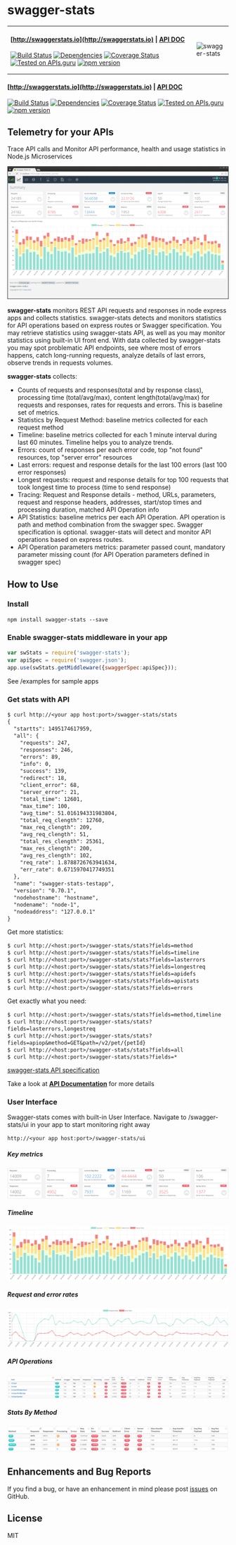 
# swagger-stats


<table border="0" cellpadding="0" cellspacing="5" width="100%">
  <tr>
    <td width="90%">

####  [http://swaggerstats.io](http://swaggerstats.io) |  [API DOC](http://swaggerstats.io/apidoc.html)

[![Build Status](https://travis-ci.org/slanatech/swagger-stats.svg?branch=master)](https://travis-ci.org/slanatech/swagger-stats)
[![Dependencies](https://david-dm.org/slanatech/swagger-stats.svg)](https://david-dm.org/slanatech/swagger-stats)
[![Coverage Status](https://coveralls.io/repos/github/slanatech/swagger-stats/badge.svg?branch=master)](https://coveralls.io/github/slanatech/swagger-stats?branch=master)
[![Tested on APIs.guru](https://api.apis.guru/badges/tested_on.svg)](https://APIs.guru)
[![npm version](https://badge.fury.io/js/swagger-stats.svg)](https://badge.fury.io/js/swagger-stats)
    </td>
    <td width="10%">
<img src="https://github.com/slanatech/swagger-stats/blob/master/screenshots/logo-sm.png?raw=true" alt="swagger-stats"/>
    </td> 
  </tr>
</table>





####  [http://swaggerstats.io](http://swaggerstats.io) |  [API DOC](http://swaggerstats.io/apidoc.html)

[![Build Status](https://travis-ci.org/slanatech/swagger-stats.svg?branch=master)](https://travis-ci.org/slanatech/swagger-stats)
[![Dependencies](https://david-dm.org/slanatech/swagger-stats.svg)](https://david-dm.org/slanatech/swagger-stats)
[![Coverage Status](https://coveralls.io/repos/github/slanatech/swagger-stats/badge.svg?branch=master)](https://coveralls.io/github/slanatech/swagger-stats?branch=master)
[![Tested on APIs.guru](https://api.apis.guru/badges/tested_on.svg)](https://APIs.guru)
[![npm version](https://badge.fury.io/js/swagger-stats.svg)](https://badge.fury.io/js/swagger-stats)



## Telemetry for your APIs

Trace API calls and Monitor API performance, health and usage statistics in Node.js Microservices 





![swagger-stats bundled User Interface](screenshots/uiscreens.gif?raw=true)


**swagger-stats** monitors REST API requests and responses in node express apps and collects statistics.
swagger-stats detects and monitors statistics for API operations based on express routes or Swagger specification.
You may retrieve statistics using swagger-stats API, as well as you may monitor statistics using built-in UI front end. 
With data collected by swagger-stats you may spot problematic API endpoints, see where most of errors happens, 
catch long-running requests, analyze details of last errors, observe trends in requests volumes.

 
**swagger-stats** collects:
* Counts of requests and responses(total and by response class), processing time (total/avg/max), 
content length(total/avg/max) for requests and responses, rates for requests and errors. 
This is baseline set of metrics. 
* Statistics by Request Method: baseline metrics collected for each request method
* Timeline: baseline metrics collected for each 1 minute interval during last 60 minutes. Timeline helps you to analyze trends.
* Errors: count of responses per each error code, top "not found" resources, top "server error" resources
* Last errors: request and response details for the last 100 errors (last 100 error responses)
* Longest requests: request and response details for top 100 requests that took longest time to process (time to send response)
* Tracing: Request and Response details - method, URLs, parameters, request and response headers, addresses, start/stop times and processing duration, matched API Operation info
* API Statistics: baseline metrics per each API Operation. API operation is path and method combination from the swagger spec. 
Swagger specification is optional. swagger-stats will detect and monitor API operations based on express routes. 
* API Operation parameters metrics: parameter passed count, mandatory parameter missing count (for API Operation parameters defined in swagger spec)


## How to Use 


### Install 

```
npm install swagger-stats --save
```

### Enable swagger-stats middleware in your app

```javascript
var swStats = require('swagger-stats');
var apiSpec = require('swagger.json');
app.use(swStats.getMiddleware({swaggerSpec:apiSpec}));
```

See /examples for sample apps 

### Get stats with API

```
$ curl http://<your app host:port>/swagger-stats/stats
{
  "startts": 1495174617959,
  "all": {
    "requests": 247,
    "responses": 246,
    "errors": 89,
    "info": 0,
    "success": 139,
    "redirect": 18,
    "client_error": 68,
    "server_error": 21,
    "total_time": 12601,
    "max_time": 100,
    "avg_time": 51.016194331983804,
    "total_req_clength": 12760,
    "max_req_clength": 209,
    "avg_req_clength": 51,
    "total_res_clength": 25361,
    "max_res_clength": 200,
    "avg_res_clength": 102,
    "req_rate": 1.8788726763941634,
    "err_rate": 0.6715970417749351
  },
  "name": "swagger-stats-testapp",
  "version": "0.70.1",
  "nodehostname": "hostname",
  "nodename": "node-1",
  "nodeaddress": "127.0.0.1"
}
```

Get more statistics:

```
$ curl http://<host:port>/swagger-stats/stats?fields=method
$ curl http://<host:port>/swagger-stats/stats?fields=timeline
$ curl http://<host:port>/swagger-stats/stats?fields=lasterrors
$ curl http://<host:port>/swagger-stats/stats?fields=longestreq
$ curl http://<host:port>/swagger-stats/stats?fields=apidefs
$ curl http://<host:port>/swagger-stats/stats?fields=apistats
$ curl http://<host:port>/swagger-stats/stats?fields=errors
```

Get exactly what you need:

```
$ curl http://<host:port>/swagger-stats/stats?fields=method,timeline
$ curl http://<host:port>/swagger-stats/stats?fields=lasterrors,longestreq
$ curl http://<host:port>/swagger-stats/stats?fields=apiop&method=GET&path=/v2/pet/{petId}
$ curl http://<host:port>/swagger-stats/stats?fields=all
$ curl http://<host:port>/swagger-stats/stats?fields=*
```

[swagger-stats API specification](http://swaggerstats.io/sws-api-swagger.yaml)

Take a look at **[API Documentation](http://swaggerstats.io/apidoc.html)** for more details 


### User Interface 

Swagger-stats comes with built-in User Interface. Navigate to /swagger-stats/ui in your app to start monitoring right away
   
```
http://<your app host:port>/swagger-stats/ui
```

##### Key metrics

![swagger-stats bundled User Interface](screenshots/summ_widgets.png?raw=true)

##### Timeline

![swagger-stats bundled User Interface](screenshots/timeline.png?raw=true)

##### Request and error rates 

![swagger-stats bundled User Interface](screenshots/rates.png?raw=true)

##### API Operations 

![swagger-stats bundled User Interface](screenshots/apitable.png?raw=true)

##### Stats By Method

![swagger-stats bundled User Interface](screenshots/methods.png?raw=true)

  

## Enhancements and Bug Reports

If you find a bug, or have an enhancement in mind please post [issues](https://github.com/slanatech/swagger-stats/issues) on GitHub.

## License
 
MIT
